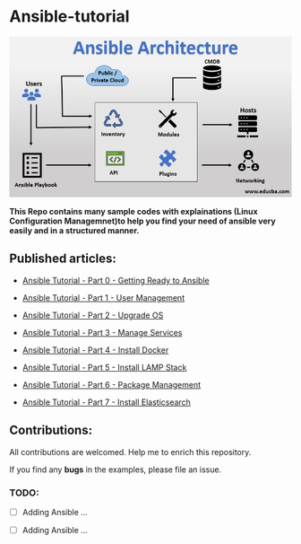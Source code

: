 # Ansible-tutorial

<p align="center">
 <img alt="Ansible Logo" src="image/ansible-architecture.png">
</p>

**This Repo contains many sample codes with explainations (Linux Configuration Managemnet)to help you find your need of ansible very easily and in a structured manner.**

## Published articles:

 - [Ansible Tutorial - Part 0 - Getting Ready to Ansible]()

 - [Ansible Tutorial - Part 1 - User Management]()

 - [Ansible Tutorial - Part 2 - Upgrade OS]()
 
 - [Ansible Tutorial - Part 3 - Manage Services]()

 - [Ansible Tutorial - Part 4 - Install Docker]()
 
 - [Ansible Tutorial - Part 5 - Install LAMP Stack]()

 - [Ansible Tutorial - Part 6 - Package Management]()

 - [Ansible Tutorial - Part 7 - Install Elasticsearch ]()


## Contributions:

All contributions are welcomed. Help me to enrich this repository.

If you find any **bugs** in the examples, please file an issue.

### TODO:

 - [ ] Adding Ansible ...
 - [ ] Adding Ansible ...


